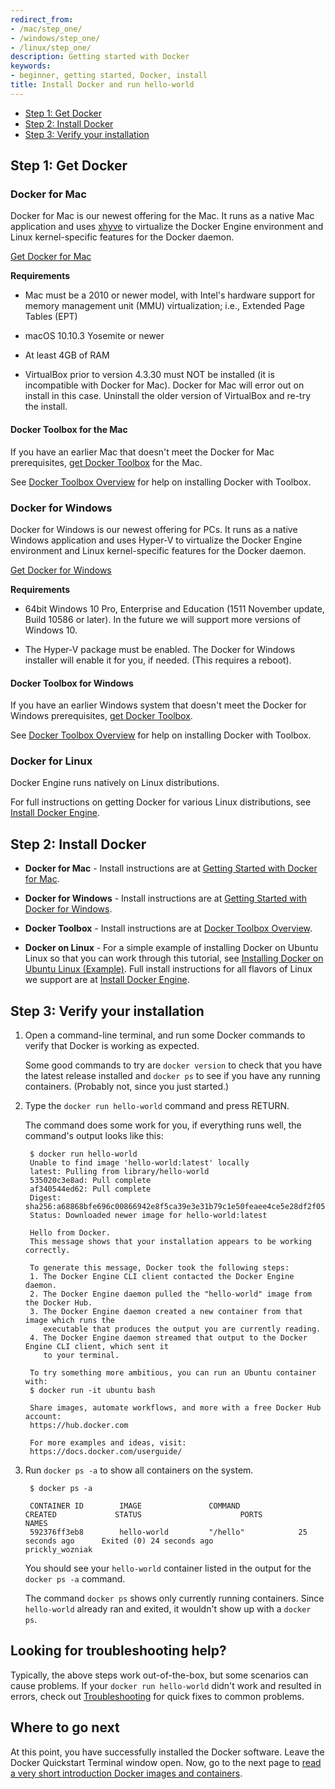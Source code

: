 ```yaml
---
redirect_from:
- /mac/step_one/
- /windows/step_one/
- /linux/step_one/
description: Getting started with Docker
keywords:
- beginner, getting started, Docker, install
title: Install Docker and run hello-world
---
```


- [Step 1: Get Docker](step_one.md#step-1-get-docker)
- [Step 2: Install Docker](step_one.md#step-2-install-docker)
- [Step 3: Verify your installation](step_one.md#step-3-verify-your-installation)

## Step 1: Get Docker

### Docker for Mac

Docker for Mac is our newest offering for the Mac. It runs as a native Mac application and uses <a href="https://github.com/mist64/xhyve/" target="_blank">xhyve</a> to virtualize the Docker Engine environment and Linux kernel-specific features for the Docker daemon.

<a class="button" href="https://download.docker.com/mac/stable/Docker.dmg">Get Docker for Mac</a>

**Requirements**

- Mac must be a 2010 or newer model, with Intel's hardware support for memory management unit (MMU) virtualization; i.e., Extended Page Tables (EPT)

- macOS 10.10.3 Yosemite or newer

- At least 4GB of RAM

- VirtualBox prior to version 4.3.30 must NOT be installed (it is incompatible with Docker for Mac). Docker for Mac will error out on install in this case. Uninstall the older version of VirtualBox and re-try the install.

#### Docker Toolbox for the Mac

If you have an earlier Mac that doesn't meet the Docker for Mac prerequisites, <a href="https://www.docker.com/products/docker-toolbox" target="_blank">get Docker Toolbox</a> for the Mac.

See [Docker Toolbox Overview](/toolbox/overview.md) for help on installing Docker with Toolbox.

### Docker for Windows

Docker for Windows is our newest offering for PCs. It runs as a native Windows application and uses Hyper-V to virtualize the Docker Engine environment and Linux kernel-specific features for the Docker daemon.

<a class="button" href="https://download.docker.com/win/stable/InstallDocker.msi">Get Docker for Windows</a>

**Requirements**

* 64bit Windows 10 Pro, Enterprise and Education (1511 November update, Build 10586 or later). In the future we will support more versions of Windows 10.

* The Hyper-V package must be enabled. The Docker for Windows installer will enable it for you, if needed. (This requires a reboot).

#### Docker Toolbox for Windows

If you have an earlier Windows system that doesn't meet the Docker for Windows prerequisites, <a href="https://www.docker.com/products/docker-toolbox" target="_blank">get Docker Toolbox</a>.

See [Docker Toolbox Overview](/toolbox/overview.md) for help on installing Docker with Toolbox.

### Docker for Linux
Docker Engine runs natively on Linux distributions.

For full instructions on getting Docker for various Linux distributions, see [Install Docker Engine](/engine/installation/index.md).

## Step 2: Install Docker

- **Docker for Mac** - Install instructions are at [Getting Started with Docker for Mac](/docker-for-mac/).

- **Docker for Windows** - Install instructions are at [Getting Started with Docker for Windows](/docker-for-windows/).

- **Docker Toolbox** - Install instructions are at [Docker Toolbox Overview](/toolbox/overview.md).

- **Docker on Linux** - For a simple example of installing Docker on Ubuntu Linux so that you can work through this tutorial, see [Installing Docker on Ubuntu Linux (Example)](linux_install_help.md). Full install instructions for all flavors of Linux we support are at [Install Docker Engine](/engine/installation/index.md).

## Step 3: Verify your installation

1. Open a command-line terminal, and run some Docker commands to verify that Docker is working as expected.

    Some good commands to try are `docker version` to check that you have the latest release installed and `docker ps` to see if you have any running containers. (Probably not, since you just started.)

2. Type the `docker run hello-world` command and press RETURN.

    The command does some work for you, if everything runs well, the command's
    output looks like this:

        $ docker run hello-world
        Unable to find image 'hello-world:latest' locally
        latest: Pulling from library/hello-world
        535020c3e8ad: Pull complete
        af340544ed62: Pull complete
        Digest: sha256:a68868bfe696c00866942e8f5ca39e3e31b79c1e50feaee4ce5e28df2f051d5c
        Status: Downloaded newer image for hello-world:latest

        Hello from Docker.
        This message shows that your installation appears to be working correctly.

        To generate this message, Docker took the following steps:
        1. The Docker Engine CLI client contacted the Docker Engine daemon.
        2. The Docker Engine daemon pulled the "hello-world" image from the Docker Hub.
        3. The Docker Engine daemon created a new container from that image which runs the
           executable that produces the output you are currently reading.
        4. The Docker Engine daemon streamed that output to the Docker Engine CLI client, which sent it
           to your terminal.

        To try something more ambitious, you can run an Ubuntu container with:
        $ docker run -it ubuntu bash

        Share images, automate workflows, and more with a free Docker Hub account:
        https://hub.docker.com

        For more examples and ideas, visit:
        https://docs.docker.com/userguide/

3. Run `docker ps -a` to show all containers on the system.

        $ docker ps -a

        CONTAINER ID        IMAGE               COMMAND             CREATED             STATUS                      PORTS               NAMES
        592376ff3eb8        hello-world         "/hello"            25 seconds ago      Exited (0) 24 seconds ago                       prickly_wozniak

    You should see your `hello-world` container listed in the output for the `docker ps -a` command.

    The command `docker ps` shows only currently running containers. Since `hello-world` already ran and exited, it wouldn't show up with a `docker ps`.

## Looking for troubleshooting help?

Typically, the above steps work out-of-the-box, but some scenarios can cause problems. If your `docker run hello-world` didn't work and resulted in errors, check out [Troubleshooting](/toolbox/faqs/troubleshoot.md) for quick fixes to common problems.

## Where to go next

At this point, you have successfully installed the Docker software. Leave the
Docker Quickstart Terminal window open. Now, go to the next page to [read a very
short introduction Docker images and containers](step_two.md).


&nbsp;
